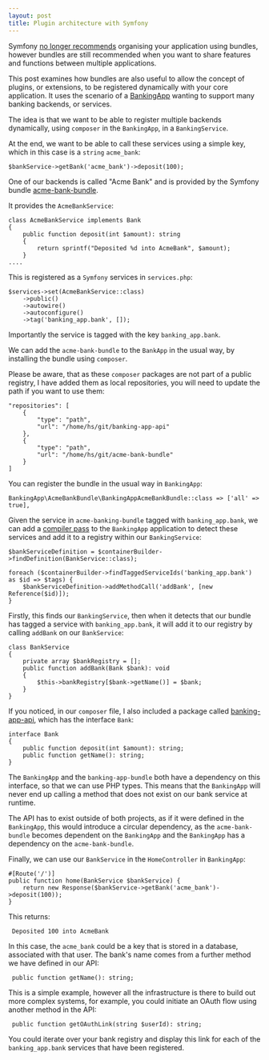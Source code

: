 ```yaml
---
layout: post
title: Plugin architecture with Symfony
---
```


Symfony [no longer recommends](https://symfony.com/doc/5.4/bundles.html) organising your application using bundles, however bundles are still recommended when you want to share features and functions between multiple applications.

This post examines how bundles are also useful to allow the concept of plugins, or extensions, to be registered dynamically with your core application. It uses the scenario of a [BankingApp](https://github.com/heuristicservices/BankingApp) wanting to support many banking backends, or services.

The idea is that we want to be able to register multiple backends dynamically, using `composer` in the `BankingApp`, in a `BankingService`.

At the end, we want to be able to call these services using a simple key, which in this case is a `string` `acme_bank`:

    $bankService->getBank('acme_bank')->deposit(100);

One of our backends is called "Acme Bank" and is provided by the Symfony bundle [acme-bank-bundle](https://github.com/heuristicservices/acme-bank-bundle).

It provides the `AcmeBankService`:

    class AcmeBankService implements Bank
    {
        public function deposit(int $amount): string
        {
            return sprintf("Deposited %d into AcmeBank", $amount);
        }
    ....

This is registered as a `Symfony` services in `services.php`:

    $services->set(AcmeBankService::class)
        ->public()
        ->autowire()
        ->autoconfigure()
        ->tag('banking_app.bank', []);

Importantly the service is tagged with the key `banking_app.bank`.

We can add the `acme-bank-bundle` to the `BankApp` in the usual way, by installing the bundle using `composer`.

Please be aware, that as these `composer` packages are not part of a public registry, I have added them as local repositories, you will need to update the path if you want to use them:

    "repositories": [
        {
            "type": "path",
            "url": "/home/hs/git/banking-app-api"
        },
        {
            "type": "path",
            "url": "/home/hs/git/acme-bank-bundle"
        }
    ]

You can register the bundle in the usual way in `BankingApp`:

    BankingApp\AcmeBankBundle\BankingAppAcmeBankBundle::class => ['all' => true],

Given the service in `acme-banking-bundle` tagged with `banking_app.bank`, we can add a [compiler pass](https://symfony.com/doc/5.4/service_container/compiler_passes.html) to the `BankingApp` application to detect these services and add it to a registry within our  `BankingService`:

    $bankServiceDefinition = $containerBuilder->findDefinition(BankService::class);
    
    foreach ($containerBuilder->findTaggedServiceIds('banking_app.bank') as $id => $tags) {
        $bankServiceDefinition->addMethodCall('addBank', [new Reference($id)]);
    }

Firstly, this finds our `BankingService`, then when it detects that our bundle has tagged a service with `banking_app.bank`, it will add it to our registry by calling `addBank` on our `BankService`:

    class BankService
    {
        private array $bankRegistry = [];
        public function addBank(Bank $bank): void 
        {
            $this->bankRegistry[$bank->getName()] = $bank;
        }
    }

If you noticed, in our `composer` file, I also included a package called [banking-app-api](https://github.com/heuristicservices/banking-app-api), which has the interface `Bank`:

    interface Bank
    {
        public function deposit(int $amount): string;
        public function getName(): string;
    }

The `BankingApp` and the `banking-app-bundle` both have a dependency on this interface, so that we can use PHP types. This means that the `BankingApp` will never end up calling a method that does not exist on our bank service at runtime.

The API has to exist outside of both projects, as if it were defined in the `BankingApp`, this would introduce a circular dependency, as the `acme-bank-bundle` becomes dependent on the `BankingApp` and the `BankingApp` has a dependency on the `acme-bank-bundle`.

Finally, we can use our `BankService` in the `HomeController` in `BankingApp`:

    #[Route('/')]
    public function home(BankService $bankService) {
        return new Response($bankService->getBank('acme_bank')->deposit(100));
    }

This returns:

     Deposited 100 into AcmeBank

In this case, the `acme_bank` could be a key that is stored in a database, associated with that user. The bank's name comes from a further method we have defined in our API:

     public function getName(): string;

This is a simple example, however all the infrastructure is there to build out more complex systems, for example, you could initiate an OAuth flow using another method in the API:

     public function getOAuthLink(string $userId): string;

You could iterate over your bank registry and display this link for each of the `banking_app.bank` services that have been registered.